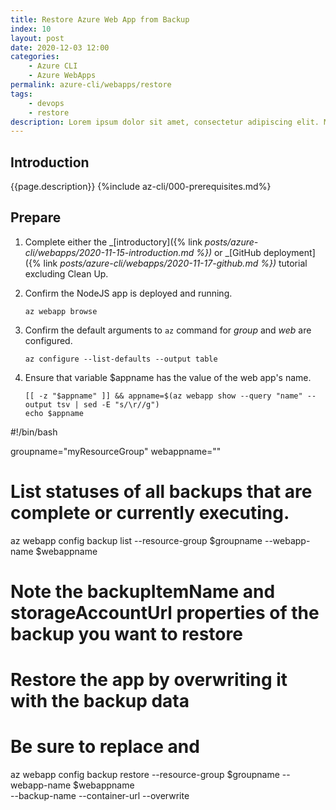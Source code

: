 ```yaml
---
title: Restore Azure Web App from Backup
index: 10
layout: post
date: 2020-12-03 12:00
categories: 
    - Azure CLI
    - Azure WebApps
permalink: azure-cli/webapps/restore
tags:
    - devops
    - restore
description: Lorem ipsum dolor sit amet, consectetur adipiscing elit. Morbi consectetur diam justo, quis viverra turpis rutrum ut. Praesent sodales sapien vel est venenatis, non luctus purus aliquam. Morbi euismod mattis erat et finibus. Sed ac purus sit amet orci convallis dictum. Sed euismod quis ipsum non porta. 
---
```


## **Introduction**

{{page.description}}
{%include az-cli/000-prerequisites.md%}

## **Prepare**

1. Complete either the _[introductory]({% link _posts/azure-cli/webapps/2020-11-15-introduction.md %})_ or _[GitHub deployment]({% link _posts/azure-cli/webapps/2020-11-17-github.md %})_ tutorial excluding Clean Up.

1. Confirm the NodeJS app is deployed and running.
    ```shell
    az webapp browse
    ```

1. Confirm the default arguments to `az` command for _group_ and _web_ are configured.
    ```shell
    az configure --list-defaults --output table
    ```

1. Ensure that variable $appname has the value of the web app's name.

    ```shell
    [[ -z "$appname" ]] && appname=$(az webapp show --query "name" --output tsv | sed -E "s/\r//g")
    echo $appname
    ```


#!/bin/bash

groupname="myResourceGroup"
webappname="<replace-with-your-app-name>"

# List statuses of all backups that are complete or currently executing.
az webapp config backup list --resource-group $groupname --webapp-name $webappname

# Note the backupItemName and storageAccountUrl properties of the backup you want to restore

# Restore the app by overwriting it with the backup data
# Be sure to replace <backupItemName> and <storageAccountUrl>
az webapp config backup restore --resource-group $groupname --webapp-name $webappname \
--backup-name <backupItemName> --container-url <storageAccountUrl> --overwrite